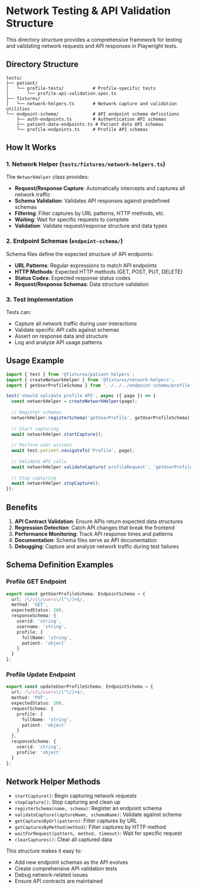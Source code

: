 # Network Testing & API Validation Structure

This directory structure provides a comprehensive framework for testing and validating network requests and API responses in Playwright tests.

## Directory Structure

```
tests/
├── patient/
│   └── profile-tests/           # Profile-specific tests
│       └── profile-api-validation.spec.ts
├── fixtures/
│   └── network-helpers.ts       # Network capture and validation utilities
└── endpoint-schema/             # API endpoint schema definitions
    ├── auth-endpoints.ts        # Authentication API schemas
    ├── patient-data-endpoints.ts # Patient data API schemas
    └── profile-endpoints.ts     # Profile API schemas
```

## How It Works

### 1. Network Helper (`tests/fixtures/network-helpers.ts`)

The `NetworkHelper` class provides:
- **Request/Response Capture**: Automatically intercepts and captures all network traffic
- **Schema Validation**: Validates API responses against predefined schemas
- **Filtering**: Filter captures by URL patterns, HTTP methods, etc.
- **Waiting**: Wait for specific requests to complete
- **Validation**: Validate request/response structure and data types

### 2. Endpoint Schemas (`endpoint-schema/`)

Schema files define the expected structure of API endpoints:
- **URL Patterns**: Regular expressions to match API endpoints
- **HTTP Methods**: Expected HTTP methods (GET, POST, PUT, DELETE)
- **Status Codes**: Expected response status codes
- **Request/Response Schemas**: Data structure validation

### 3. Test Implementation

Tests can:
- Capture all network traffic during user interactions
- Validate specific API calls against schemas
- Assert on response data and structure
- Log and analyze API usage patterns

## Usage Example

```typescript
import { test } from '@fixtures/patient-helpers';
import { createNetworkHelper } from '@fixtures/network-helpers';
import { getUserProfileSchema } from '../../../endpoint-schema/profile-endpoints';

test('should validate profile API', async ({ page }) => {
  const networkHelper = createNetworkHelper(page);
  
  // Register schemas
  networkHelper.registerSchema('getUserProfile', getUserProfileSchema);
  
  // Start capturing
  await networkHelper.startCapture();
  
  // Perform user actions
  await test.patient.navigateTo('Profile', page);
  
  // Validate API calls
  await networkHelper.validateCapture('profileRequest', 'getUserProfile');
  
  // Stop capturing
  await networkHelper.stopCapture();
});
```

## Benefits

1. **API Contract Validation**: Ensure APIs return expected data structures
2. **Regression Detection**: Catch API changes that break the frontend
3. **Performance Monitoring**: Track API response times and patterns
4. **Documentation**: Schema files serve as API documentation
5. **Debugging**: Capture and analyze network traffic during test failures

## Schema Definition Examples

### Profile GET Endpoint
```typescript
export const getUserProfileSchema: EndpointSchema = {
  url: /\/v1\/users\/[^\/]+$/,
  method: 'GET',
  expectedStatus: 200,
  responseSchema: {
    userid: 'string',
    username: 'string',
    profile: {
      fullName: 'string',
      patient: 'object'
    }
  }
};
```

### Profile Update Endpoint
```typescript
export const updateUserProfileSchema: EndpointSchema = {
  url: /\/v1\/users\/[^\/]+$/,
  method: 'PUT',
  expectedStatus: 200,
  requestSchema: {
    profile: {
      fullName: 'string',
      patient: 'object'
    }
  },
  responseSchema: {
    userid: 'string',
    profile: 'object'
  }
};
```

## Network Helper Methods

- `startCapture()`: Begin capturing network requests
- `stopCapture()`: Stop capturing and clean up
- `registerSchema(name, schema)`: Register an endpoint schema
- `validateCapture(captureName, schemaName)`: Validate against schema
- `getCapturesByUrl(pattern)`: Filter captures by URL
- `getCapturesByMethod(method)`: Filter captures by HTTP method
- `waitForRequest(pattern, method, timeout)`: Wait for specific request
- `clearCaptures()`: Clear all captured data

This structure makes it easy to:
- Add new endpoint schemas as the API evolves
- Create comprehensive API validation tests
- Debug network-related issues
- Ensure API contracts are maintained
